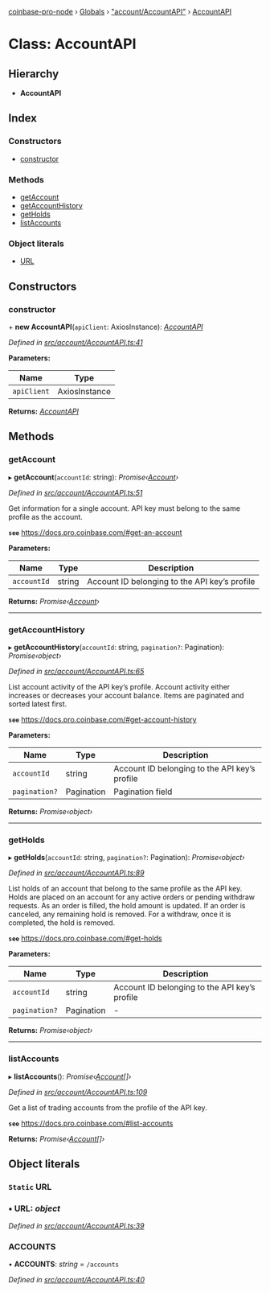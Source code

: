 [coinbase-pro-node](../README.md) › [Globals](../globals.md) › ["account/AccountAPI"](../modules/_account_accountapi_.md) › [AccountAPI](_account_accountapi_.accountapi.md)

# Class: AccountAPI

## Hierarchy

- **AccountAPI**

## Index

### Constructors

- [constructor](_account_accountapi_.accountapi.md#constructor)

### Methods

- [getAccount](_account_accountapi_.accountapi.md#getaccount)
- [getAccountHistory](_account_accountapi_.accountapi.md#getaccounthistory)
- [getHolds](_account_accountapi_.accountapi.md#getholds)
- [listAccounts](_account_accountapi_.accountapi.md#listaccounts)

### Object literals

- [URL](_account_accountapi_.accountapi.md#static-url)

## Constructors

### constructor

\+ **new AccountAPI**(`apiClient`: AxiosInstance): _[AccountAPI](_account_accountapi_.accountapi.md)_

_Defined in [src/account/AccountAPI.ts:41](https://github.com/bennyn/coinbase-pro-node/blob/0c3235f/src/account/AccountAPI.ts#L41)_

**Parameters:**

| Name        | Type          |
| ----------- | ------------- |
| `apiClient` | AxiosInstance |

**Returns:** _[AccountAPI](_account_accountapi_.accountapi.md)_

## Methods

### getAccount

▸ **getAccount**(`accountId`: string): _Promise‹[Account](../interfaces/_account_accountapi_.account.md)›_

_Defined in [src/account/AccountAPI.ts:51](https://github.com/bennyn/coinbase-pro-node/blob/0c3235f/src/account/AccountAPI.ts#L51)_

Get information for a single account. API key must belong to the same profile as the account.

**`see`** https://docs.pro.coinbase.com/#get-an-account

**Parameters:**

| Name        | Type   | Description                                   |
| ----------- | ------ | --------------------------------------------- |
| `accountId` | string | Account ID belonging to the API key’s profile |

**Returns:** _Promise‹[Account](../interfaces/_account_accountapi_.account.md)›_

---

### getAccountHistory

▸ **getAccountHistory**(`accountId`: string, `pagination?`: Pagination): _Promise‹object›_

_Defined in [src/account/AccountAPI.ts:65](https://github.com/bennyn/coinbase-pro-node/blob/0c3235f/src/account/AccountAPI.ts#L65)_

List account activity of the API key’s profile. Account activity either increases or decreases your account balance. Items are paginated and sorted latest first.

**`see`** https://docs.pro.coinbase.com/#get-account-history

**Parameters:**

| Name          | Type       | Description                                   |
| ------------- | ---------- | --------------------------------------------- |
| `accountId`   | string     | Account ID belonging to the API key’s profile |
| `pagination?` | Pagination | Pagination field                              |

**Returns:** _Promise‹object›_

---

### getHolds

▸ **getHolds**(`accountId`: string, `pagination?`: Pagination): _Promise‹object›_

_Defined in [src/account/AccountAPI.ts:89](https://github.com/bennyn/coinbase-pro-node/blob/0c3235f/src/account/AccountAPI.ts#L89)_

List holds of an account that belong to the same profile as the API key. Holds are placed on an account for any active orders or pending withdraw requests. As an order is filled, the hold amount is updated. If an order is canceled, any remaining hold is removed. For a withdraw, once it is completed, the hold is removed.

**`see`** https://docs.pro.coinbase.com/#get-holds

**Parameters:**

| Name          | Type       | Description                                   |
| ------------- | ---------- | --------------------------------------------- |
| `accountId`   | string     | Account ID belonging to the API key’s profile |
| `pagination?` | Pagination | -                                             |

**Returns:** _Promise‹object›_

---

### listAccounts

▸ **listAccounts**(): _Promise‹[Account](../interfaces/_account_accountapi_.account.md)[]›_

_Defined in [src/account/AccountAPI.ts:109](https://github.com/bennyn/coinbase-pro-node/blob/0c3235f/src/account/AccountAPI.ts#L109)_

Get a list of trading accounts from the profile of the API key.

**`see`** https://docs.pro.coinbase.com/#list-accounts

**Returns:** _Promise‹[Account](../interfaces/_account_accountapi_.account.md)[]›_

## Object literals

### `Static` URL

### ▪ **URL**: _object_

_Defined in [src/account/AccountAPI.ts:39](https://github.com/bennyn/coinbase-pro-node/blob/0c3235f/src/account/AccountAPI.ts#L39)_

### ACCOUNTS

• **ACCOUNTS**: _string_ = `/accounts`

_Defined in [src/account/AccountAPI.ts:40](https://github.com/bennyn/coinbase-pro-node/blob/0c3235f/src/account/AccountAPI.ts#L40)_
